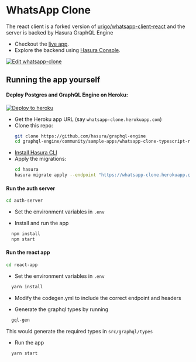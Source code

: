 # WhatsApp Clone
The react client is a forked version of [urigo/whatsapp-client-react](https://github.com/Urigo/WhatsApp-Clone-Client-React) and the server is backed by Hasura GraphQL Engine

- Checkout the [live app](https://whatsapp-clone.demo.hasura.app/).
- Explore the backend using [Hasura
  Console](https://whatsapp-clone.demo.hasura.app/console).

[![Edit whatsapp-clone](https://codesandbox.io/static/img/play-codesandbox.svg)](https://codesandbox.io/s/github/hasura/graphql-engine/tree/master/community/sample-apps/whatsapp-clone-typescript-react/react-app?fontsize=14)

## Running the app yourself

#### Deploy Postgres and GraphQL Engine on Heroku:
  
  [![Deploy to
  heroku](https://www.herokucdn.com/deploy/button.svg)](https://heroku.com/deploy?template=https://github.com/hasura/graphql-engine-heroku)
- Get the Heroku app URL (say `whatsapp-clone.herokuapp.com`)
- Clone this repo:
  ```bash
  git clone https://github.com/hasura/graphql-engine
  cd graphql-engine/community/sample-apps/whatsapp-clone-typescript-react
  ```
- [Install Hasura CLI](https://hasura.io/docs/1.0/graphql/manual/hasura-cli/install-hasura-cli.html)
- Apply the migrations:
  ```bash
  cd hasura 
  hasura migrate apply --endpoint "https://whatsapp-clone.herokuapp.com"
  ```

#### Run the auth server

  ```bash
  cd auth-server
  ```

- Set the environment variables in `.env`

- Install and run the app

```bash
  npm install
  npm start
```

#### Run the react app

  ```bash
  cd react-app
  ```

- Set the environment variables in `.env`

```bash
  yarn install
```

- Modify the codegen.yml to include the correct endpoint and headers

- Generate the graphql types by running

```bash
  gql-gen
```
This would generate the required types in `src/graphql/types`

- Run the app

```bash
  yarn start
```
